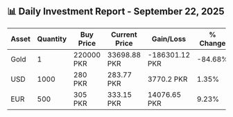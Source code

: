 ## 📊 Daily Investment Report - September 22, 2025

| Asset | Quantity | Buy Price | Current Price | Gain/Loss | % Change |
|-------|----------|-----------|----------------|------------|----------|
| Gold | 1 | 220000 PKR | 33698.88 PKR | -186301.12 PKR | -84.68% |
| USD | 1000 | 280 PKR | 283.77 PKR | 3770.2 PKR | 1.35% |
| EUR | 500 | 305 PKR | 333.15 PKR | 14076.65 PKR | 9.23% |
